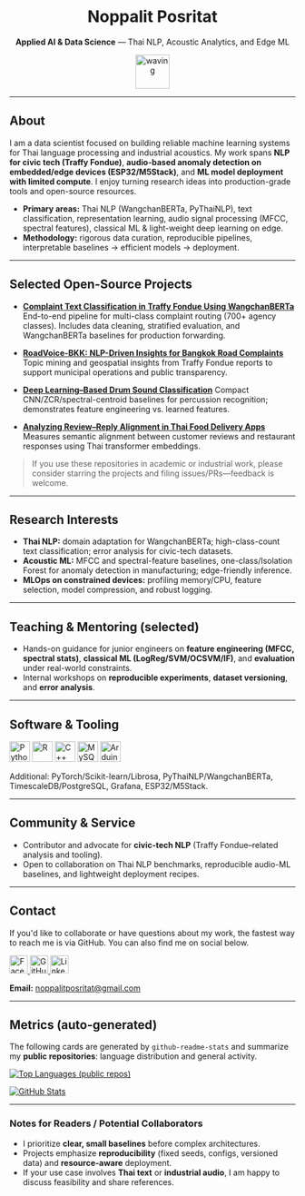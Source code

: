 <div align="center">

# Noppalit Posritat

**Applied AI & Data Science** — Thai NLP, Acoustic Analytics, and Edge ML

<img src="https://user-images.githubusercontent.com/18350557/176309783-0785949b-9127-417c-8b55-ab5a4333674e.gif" alt="waving" width="60" />

</div>

---

## About

I am a data scientist focused on building reliable machine learning systems for Thai language processing and industrial acoustics. My work spans **NLP for civic tech (Traffy Fondue)**, **audio-based anomaly detection on embedded/edge devices (ESP32/M5Stack)**, and **ML model deployment with limited compute**. I enjoy turning research ideas into production-grade tools and open-source resources.

* **Primary areas:** Thai NLP (WangchanBERTa, PyThaiNLP), text classification, representation learning, audio signal processing (MFCC, spectral features), classical ML & light-weight deep learning on edge.
* **Methodology:** rigorous data curation, reproducible pipelines, interpretable baselines → efficient models → deployment.

---

## Selected Open-Source Projects

* **[Complaint Text Classification in Traffy Fondue Using WangchanBERTa](https://github.com/NoppalitP/Traffy-Fondue-text-classification)**
  End-to-end pipeline for multi-class complaint routing (700+ agency classes). Includes data cleaning, stratified evaluation, and WangchanBERTa baselines for production forwarding.

* **[RoadVoice-BKK: NLP-Driven Insights for Bangkok Road Complaints](https://github.com/NoppalitP/RoadVoice-BKK/tree/main)**
  Topic mining and geospatial insights from Traffy Fondue reports to support municipal operations and public transparency.

* **[Deep Learning–Based Drum Sound Classification](https://github.com/NoppalitP/Classification_drum_sounds)**
  Compact CNN/ZCR/spectral-centroid baselines for percussion recognition; demonstrates feature engineering vs. learned features.

* **[Analyzing Review–Reply Alignment in Thai Food Delivery Apps](https://github.com/NoppalitP/Analyzing-Review-Reply-Alignment-Using-WangchanBERTa-for-Thai-Food-Delivery-Applications)**
  Measures semantic alignment between customer reviews and restaurant responses using Thai transformer embeddings.

> If you use these repositories in academic or industrial work, please consider starring the projects and filing issues/PRs—feedback is welcome.

---

## Research Interests

* **Thai NLP:** domain adaptation for WangchanBERTa; high-class-count text classification; error analysis for civic-tech datasets.
* **Acoustic ML:** MFCC and spectral-feature baselines, one-class/Isolation Forest for anomaly detection in manufacturing; edge-friendly inference.
* **MLOps on constrained devices:** profiling memory/CPU, feature selection, model compression, and robust logging.

---

## Teaching & Mentoring (selected)

* Hands-on guidance for junior engineers on **feature engineering (MFCC, spectral stats)**, **classical ML (LogReg/SVM/OCSVM/IF)**, and **evaluation** under real-world constraints.
* Internal workshops on **reproducible experiments**, **dataset versioning**, and **error analysis**.

---

## Software & Tooling

<p align="left">
<a href="https://www.python.org/" target="_blank" rel="noreferrer"><img src="https://raw.githubusercontent.com/danielcranney/readme-generator/main/public/icons/skills/python-colored.svg" width="36" height="36" alt="Python" /></a>
<a href="https://www.r-project.org/" target="_blank" rel="noreferrer"><img src="https://raw.githubusercontent.com/danielcranney/readme-generator/main/public/icons/skills/rlang-colored.svg" width="36" height="36" alt="R" /></a>
<a href="https://docs.microsoft.com/en-us/cpp/?view=msvc-170" target="_blank" rel="noreferrer"><img src="https://raw.githubusercontent.com/danielcranney/readme-generator/main/public/icons/skills/cplusplus-colored.svg" width="36" height="36" alt="C++" /></a>
<a href="https://www.mysql.com/" target="_blank" rel="noreferrer"><img src="https://raw.githubusercontent.com/danielcranney/readme-generator/main/public/icons/skills/mysql-colored.svg" width="36" height="36" alt="MySQL" /></a>
<a href="https://store.arduino.cc/" target="_blank" rel="noreferrer"><img src="https://raw.githubusercontent.com/danielcranney/readme-generator/main/public/icons/skills/arduino-colored.svg" width="36" height="36" alt="Arduino" /></a>
</p>

Additional: PyTorch/Scikit-learn/Librosa, PyThaiNLP/WangchanBERTa, TimescaleDB/PostgreSQL, Grafana, ESP32/M5Stack.

---

## Community & Service

* Contributor and advocate for **civic-tech NLP** (Traffy Fondue–related analysis and tooling).
* Open to collaboration on Thai NLP benchmarks, reproducible audio-ML baselines, and lightweight deployment recipes.

---

## Contact

If you'd like to collaborate or have questions about my work, the fastest way to reach me is via GitHub. You can also find me on social below.

<p align="left">
<a href="https://www.facebook.com/noppalitposritat" target="_blank" rel="noreferrer">
<picture>
<source media="(prefers-color-scheme: dark)" srcset="https://raw.githubusercontent.com/danielcranney/readme-generator/main/public/icons/socials/facebook-dark.svg" />
<source media="(prefers-color-scheme: light)" srcset="https://raw.githubusercontent.com/danielcranney/readme-generator/main/public/icons/socials/facebook.svg" />
<img src="https://raw.githubusercontent.com/danielcranney/readme-generator/main/public/icons/socials/facebook.svg" width="32" height="32" alt="Facebook" />
</picture>
</a>
<a href="https://www.github.com/NoppalitP" target="_blank" rel="noreferrer">
<picture>
<source media="(prefers-color-scheme: dark)" srcset="https://raw.githubusercontent.com/danielcranney/readme-generator/main/public/icons/socials/github-dark.svg" />
<source media="(prefers-color-scheme: light)" srcset="https://raw.githubusercontent.com/danielcranney/readme-generator/main/public/icons/socials/github.svg" />
<img src="https://raw.githubusercontent.com/danielcranney/readme-generator/main/public/icons/socials/github.svg" width="32" height="32" alt="GitHub" />
</picture>
</a>
<a href="https://www.linkedin.com/in/nobpharit-phosrithat-011247289/" target="_blank" rel="noreferrer">
<picture>
<source media="(prefers-color-scheme: dark)" srcset="https://raw.githubusercontent.com/danielcranney/readme-generator/main/public/icons/socials/linkedin-dark.svg" />
<source media="(prefers-color-scheme: light)" srcset="https://raw.githubusercontent.com/danielcranney/readme-generator/main/public/icons/socials/linkedin.svg" />
<img src="https://raw.githubusercontent.com/danielcranney/readme-generator/main/public/icons/socials/linkedin.svg" width="32" height="32" alt="LinkedIn" />
</picture>
</a>
</p>

**Email:** <a href="mailto:noppalitposritat@gmail.com">[noppalitposritat@gmail.com](mailto:noppalitposritat@gmail.com)</a>

---

## Metrics (auto-generated)

The following cards are generated by `github-readme-stats` and summarize my **public repositories**: language distribution and general activity.

[![Top Languages (public repos)](https://github-readme-stats.vercel.app/api/top-langs/?username=NoppalitP\&layout=donut)](https://github.com/anuraghazra/github-readme-stats)

[![GitHub Stats](https://github-readme-stats.vercel.app/api?username=NoppalitP\&show_icons=true)](https://github.com/anuraghazra/github-readme-stats)

---

### Notes for Readers / Potential Collaborators

* I prioritize **clear, small baselines** before complex architectures.
* Projects emphasize **reproducibility** (fixed seeds, configs, versioned data) and **resource-aware** deployment.
* If your use case involves **Thai text** or **industrial audio**, I am happy to discuss feasibility and share references.
